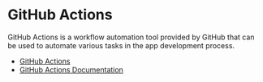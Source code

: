 # GitHub Actions

GitHub Actions is a workflow automation tool provided by GitHub that can be used to automate various tasks in the app development process.

- [GitHub Actions](https://github.com/features/actions)
- [GitHub Actions Documentation](https://docs.github.com/en/actions)
